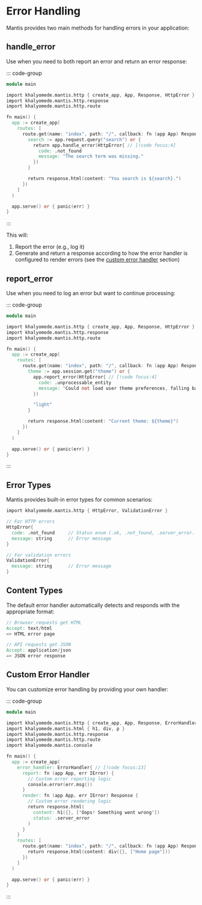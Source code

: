 # Error Handling

Mantis provides two main methods for handling errors in your application:

## handle_error

Use when you need to both report an error and return an error response:

::: code-group

```v [main.v]
module main

import khalyomede.mantis.http { create_app, App, Response, HttpError } // [!code focus]
import khalyomede.mantis.http.response
import khalyomede.mantis.http.route

fn main() {
  app := create_app(
    routes: [
      route.get(name: "index", path: "/", callback: fn (app App) Response {
        search := app.request.query("search") or {
          return app.handle_error(HttpError{ // [!code focus:4]
            code: .not_found
            message: "The search term was missing."
          })
        }

        return response.html(content: "You search is ${search}.")
      })
    ]
  )

  app.serve() or { panic(err) }
}
```

:::

This will:
1. Report the error (e.g., log it)
2. Generate and return a response according to how the error handler is configured to render errors (see the [custom error handler](#custom-error-handler) section)

## report_error

Use when you need to log an error but want to continue processing:

::: code-group

```v [main.v]
module main

import khalyomede.mantis.http { create_app, App, Response, HttpError } // [!code:focus]
import khalyomede.mantis.http.response
import khalyomede.mantis.http.route

fn main() {
  app := create_app(
    routes: [
      route.get(name: "index", path: "/", callback: fn (app App) Response {
        theme := app.session.get("theme") or {
          app.report_error(HttpError{ // [!code focus:4]
            code: .unprocessable_entity
            message: 'Could not load user theme preferences, falling back to light mode'
          })

          "light"
        }

        return response.html(content: "Current theme: ${theme}")
      })
    ]
  )

  app.serve() or { panic(err) }
}
```

:::

## Error Types

Mantis provides built-in error types for common scenarios:

```v
import khalyomede.mantis.http { HttpError, ValidationError }

// For HTTP errors
HttpError{
  code: .not_found     // Status enum (.ok, .not_found, .server_error...)
  message: string      // Error message
}

// For validation errors
ValidationError{
  message: string      // Error message
}
```

## Content Types

The default error handler automatically detects and responds with the appropriate format:

```v
// Browser requests get HTML
Accept: text/html
=> HTML error page

// API requests get JSON
Accept: application/json
=> JSON error response
```

## Custom Error Handler

You can customize error handling by providing your own handler:

::: code-group

```v [main.v]
module main

import khalyomede.mantis.http { create_app, App, Response, ErrorHandler } // [!code focus]
import khalyomede.mantis.html { h1, div, p }
import khalyomede.mantis.http.response
import khalyomede.mantis.http.route
import khalyomede.mantis.console

fn main() {
  app := create_app(
    error_handler: ErrorHandler{ // [!code focus:13]
      report: fn (app App, err IError) {
        // Custom error reporting logic
        console.error(err.msg())
      }
      render: fn (app App, err IError) Response {
        // Custom error rendering logic
        return response.html(
          content: h1({}, ['Oops! Something went wrong'])
          status: .server_error
        )
      }
    }
    routes: [
      route.get(name: "index", path: "/", callback: fn (app App) Response {
        return response.html(content: div({}, ["Home page"]))
      })
    ]
  )

  app.serve() or { panic(err) }
}
```

:::
